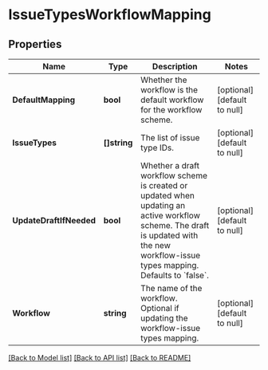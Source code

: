 # IssueTypesWorkflowMapping

## Properties
Name | Type | Description | Notes
------------ | ------------- | ------------- | -------------
**DefaultMapping** | **bool** | Whether the workflow is the default workflow for the workflow scheme. | [optional] [default to null]
**IssueTypes** | **[]string** | The list of issue type IDs. | [optional] [default to null]
**UpdateDraftIfNeeded** | **bool** | Whether a draft workflow scheme is created or updated when updating an active workflow scheme. The draft is updated with the new workflow-issue types mapping. Defaults to &#x60;false&#x60;. | [optional] [default to null]
**Workflow** | **string** | The name of the workflow. Optional if updating the workflow-issue types mapping. | [optional] [default to null]

[[Back to Model list]](../README.md#documentation-for-models) [[Back to API list]](../README.md#documentation-for-api-endpoints) [[Back to README]](../README.md)

